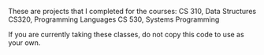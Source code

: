 These are projects that I completed for the courses:
    CS 310, Data Structures
    CS320, Programming Languages
    CS 530, Systems Programming
    
If you are currently taking these classes, do not copy this code to use as your own.
